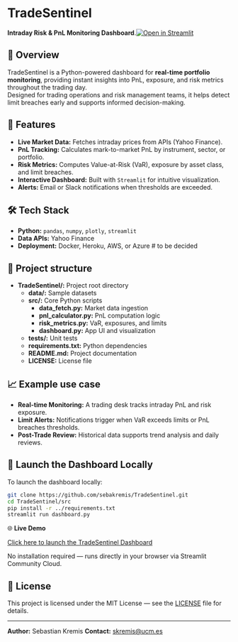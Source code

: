 # TradeSentinel  
**Intraday Risk & PnL Monitoring Dashboard**.[![Open in Streamlit](https://static.streamlit.io/badges/streamlit_badge_black_white.svg)](https://tradesentinel-rsnsu2pdi68sqey8ny7wzl.streamlit.app/)

## 📌 Overview  
TradeSentinel is a Python-powered dashboard for **real-time portfolio monitoring**, providing instant insights into PnL, exposure, and risk metrics throughout the trading day.  
Designed for trading operations and risk management teams, it helps detect limit breaches early and supports informed decision-making.  

## 🚀 Features  
- **Live Market Data:** Fetches intraday prices from APIs (Yahoo Finance).  
- **PnL Tracking:** Calculates mark-to-market PnL by instrument, sector, or portfolio.  
- **Risk Metrics:** Computes Value-at-Risk (VaR), exposure by asset class, and limit breaches.  
- **Interactive Dashboard:** Built with `Streamlit` for intuitive visualization.  
- **Alerts:** Email or Slack notifications when thresholds are exceeded.  

## 🛠 Tech Stack  
- **Python:** `pandas`, `numpy`, `plotly`, `streamlit`  
- **Data APIs:** Yahoo Finance 
- **Deployment:** Docker, Heroku, AWS, or Azure  # to be decided

## 📂 Project structure  
- **TradeSentinel/:** Project root directory  
  - **data/:** Sample datasets  
  - **src/:** Core Python scripts  
    - **data_fetch.py:** Market data ingestion  
    - **pnl_calculator.py:** PnL computation logic  
    - **risk_metrics.py:** VaR, exposures, and limits  
    - **dashboard.py:** App UI and visualization  
  - **tests/:** Unit tests  
  - **requirements.txt:** Python dependencies  
  - **README.md:** Project documentation  
  - **LICENSE:** License file  

## 📈 Example use case  
- **Real-time Monitoring:** A trading desk tracks intraday PnL and risk exposure.  
- **Limit Alerts:** Notifications trigger when VaR exceeds limits or PnL breaches thresholds.  
- **Post-Trade Review:** Historical data supports trend analysis and daily reviews.  

## 🚀 Launch the Dashboard Locally

To launch the dashboard locally:

```bash
git clone https://github.com/sebakremis/TradeSentinel.git
cd TradeSentinel/src
pip install -r ../requirements.txt
streamlit run dashboard.py
```
🌐 **Live Demo**

[Click here to launch the TradeSentinel Dashboard](https://tradesentinel-rsnsu2pdi68sqey8ny7wzl.streamlit.app/)

No installation required — runs directly in your browser via Streamlit Community Cloud.



## 📜 License  
This project is licensed under the MIT License — see the [LICENSE](LICENSE) file for details. 

---
**Author:** Sebastian Kremis 
**Contact:** skremis@ucm.es

